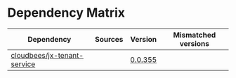 # Dependency Matrix

Dependency | Sources | Version | Mismatched versions
---------- | ------- | ------- | -------------------
[cloudbees/jx-tenant-service](https://github.com/cloudbees/jx-tenant-service) |  | [0.0.355](https://github.com/cloudbees/jx-tenant-service/releases/tag/v0.0.355) | 

